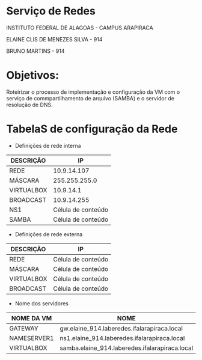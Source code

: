 # Serviço de Redes

INSTITUTO FEDERAL DE ALAGOAS - CAMPUS ARAPIRACA

ELAINE CLIS DE MENEZES SILVA - 914

BRUNO MARTINS - 914

# Objetivos:

Roteirizar o processo de implementação e configuração da VM com o serviço de commpartilhamento de arquivo (SAMBA) e o servidor de resolução de DNS.

# TabelaS de configuração da Rede

- Definições de rede interna

| DESCRIÇÃO  |  IP  |
| ------------------- | ------------------- |
| REDE |  10.9.14.107 |
|  MÁSCARA |  255.255.255.0 |
| VIRTUALBOX | 10.9.14.1 |
|  BROADCAST |  10.9.14.255 |
|  NS1 |  Célula de conteúdo |
| SAMBA |  Célula de conteúdo |


- Definições de rede externa

| DESCRIÇÃO  |  IP  |
| ------------------- | ------------------- |
| REDE |  Célula de conteúdo |
|  MÁSCARA |  Célula de conteúdo |
| VIRTUALBOX |  Célula de conteúdo |
|  BROADCAST |  Célula de conteúdo |


- Nome dos servidores


| NOME DA VM  |  NOME  |
| ------------------- | ------------------- |
| GATEWAY | gw.elaine_914.laberedes.ifalarapiraca.local |
|  NAMESERVER1 |  ns1.elaine_914.laberedes.ifalarapiraca.local |
| VIRTUALBOX |  samba.elaine_914.laberedes.ifalarapiraca.local |
